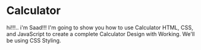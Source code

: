 # Calculator
hi!!!..
i'm Saad!!!
I'm going to show you how to use Calculator HTML, CSS, and JavaScript to create a complete Calculator Design with Working. 
We'll be using CSS Styling.
